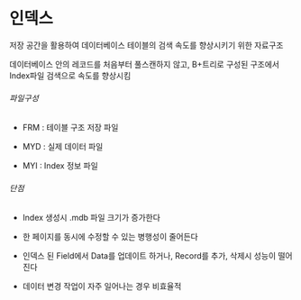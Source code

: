 # 인덱스

저장 공간을 활용하여 데이터베이스 테이블의 검색 속도를 향상시키기 위한 자료구조

데이터베이스 안의 레코드를 처음부터 풀스캔하지 않고, B+트리로 구성된 구조에서 Index파일 검색으로 속도를 향상시킴

###### 파일구성

- FRM : 테이블 구조 저장 파일

- MYD : 실제 데이터 파일

- MYI : Index 정보 파일

###### 단점

- Index 생성시 .mdb 파일 크기가 증가한다

- 한 페이지를 동시에 수정할 수 있는 병행성이 줄어든다

- 인덱스 된 Field에서 Data를 업데이트 하거나, Record를 추가, 삭제시 성능이 떨어진다

- 데이터 변경 작업이 자주 일어나는 경우 비효율적

